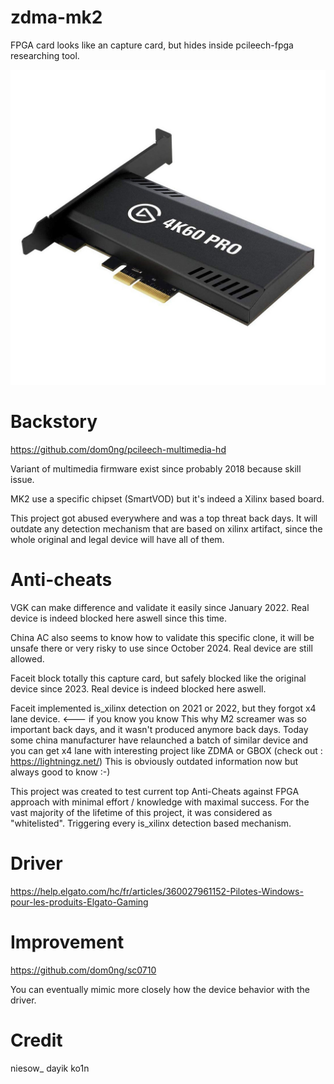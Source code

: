 # zdma-mk2
FPGA card looks like an capture card, but hides inside pcileech-fpga researching tool.

![screenshot](https://github.com/dom0ng/zdma-mk2/blob/main/4k60pro.jpg)

# Backstory

https://github.com/dom0ng/pcileech-multimedia-hd

Variant of multimedia firmware exist since probably 2018 because skill issue.

MK2 use a specific chipset (SmartVOD) but it's indeed a Xilinx based board.

This project got abused everywhere and was a top threat back days.
It will outdate any detection mechanism that are based on xilinx artifact, since the whole original and legal device will have all of them.


# Anti-cheats

VGK can make difference and validate it easily since January 2022.
Real device is indeed blocked here aswell since this time.

China AC also seems to know how to validate this specific clone, it will be unsafe there or very risky to use since October 2024.
Real device are still allowed.

Faceit block totally this capture card, but safely blocked like the original device since 2023.
Real device is indeed blocked here aswell.

Faceit implemented is_xilinx detection on 2021 or 2022, but they forgot x4 lane device. <--- if you know you know
This why M2 screamer was so important back days, and it wasn't produced anymore back days. Today some china manufacturer have relaunched a batch of similar device and you can get x4 lane with interesting project like ZDMA or GBOX (check out : https://lightningz.net/)
This is obviously outdated information now but always good to know :-)

This project was created to test current top Anti-Cheats against FPGA approach with minimal effort / knowledge with maximal success.
For the vast majority of the lifetime of this project, it was considered as "whitelisted".
Triggering every is_xilinx detection based mechanism.

# Driver
https://help.elgato.com/hc/fr/articles/360027961152-Pilotes-Windows-pour-les-produits-Elgato-Gaming

# Improvement
https://github.com/dom0ng/sc0710

You can eventually mimic more closely how the device behavior with the driver. 

# Credit

niesow_
dayik
ko1n
